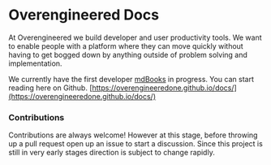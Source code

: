# Overengineered Docs

At Overengineered we build developer and user productivity tools. We want to enable people
with a platform where they can move quickly without having to get bogged down by anything outside 
of problem solving and implementation.

We currently have the first developer [mdBooks](https://rust-lang.github.io/mdBook/index.html) in 
progress. You can start reading here on Github. 
[https://overengineeredone.github.io/docs/](https://overengineeredone.github.io/docs/)

### Contributions

Contributions are always welcome! However at this stage, before throwing up a pull request open up
an issue to start a discussion. Since this project is still in very early stages direction is 
subject to change rapidly.

